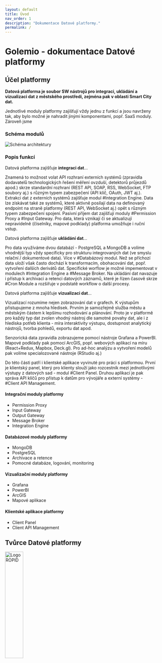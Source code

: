 ```yaml
---
layout: default
title: Úvod
nav_order: 1
description: "Dokumentace Datové platformy."
permalink: /
---
```


# Golemio - dokumentace Datové platformy

## Účel platformy

**Datová platforma je soubor SW nástrojů pro integraci, ukládání a vizualizaci dat z městského prostředí, zejména pak v oblasti Smart City dat.**

Jednotlivé moduly platformy zajišťují vždy jednu z funkcí a jsou navrženy tak, aby bylo možné je nahradit jinými komponentami, popř. SaaS moduly. Zároveň jsme 

### Schéma modulů

<img src="/golemio-docs/assets/images/schemas/DP_schema_general.png" alt="Schéma architektury" style="margin-botom: 1rem;"/>

### Popis funkcí

Datová platforma zajišťuje **integraci dat**...

Znamená to možnost volat API rozhraní externích systémů (zpravidla dodavatelů technologických řešení měření ovzduší, detektorů průjezdů apod.) skrze standardní rozhraní (REST API, SOAP, RSS, WebSocket, FTP soubory aj.) s různým typem zabezpečení (API klíč, OAuth, JWT aj.). Extrakci dat z externích systémů zajišťuje modul #Integration Engine.
Data lze získávat také ze systémů, které aktivně posílají data na definovaný endpoint na straně platformy (REST API, WebSocket aj.) opět s různým typem zabezpečení spojení. Pasivní příjem dat zajišťují moduly #Permission Proxy a #Input Gateway.
Pro data, která vznikají či se aktualizují nepravidelně (číselníky, mapové podklady) platforma umožňuje i ruční vstup.

Datová platforma zajišťuje **ukládání dat**...

Pro data využíváme dvou databází - PostgreSQL a MongoDB a volíme vhodnější typ vždy specificky pro strukturu integrovaných dat (ve smyslu relační / dokumentové data). Více v #Databázový modul.
Než se příchozí data uloží však často dochází k transformacím, obohacování dat, popř. vytvoření dalších derivátů dat. Specifické worflow je možné impementovat v modulech #Integration Engine a #Message Broker.
Na ukládání dat navazuje i přístup k archivaci a retenci datových záznamů, které je řízen časově skrze #Cron Module a rozšiřuje v podstatě workflow o další procesy.

Datová platforma zajišťuje **vizualizaci dat**...

Vizualizací rozumíme nejen zobrazování dat v grafech. K výstupům přistupujeme z mnoha hledisek. Prvním je samozřejmě služba městu a městským částem k lepšímu rozhodování a plánování. Proto je v platformě pro každý typ dat zvolen vhodný nástroj dle samotné povahy dat, ale i z hlediska potřeb klienta - míra interaktivity výstupu, dostupnost analytický nástrojů, tvorba pohledů, exportu dat apod.

Senzorická data zpravidla zobrazujeme pomocí nástroje Grafana a PowerBI. Mapové podklady pak pomocí ArcGIS, popř. webových aplikací na míru (React+Redux, Mapbox, Deck.gl). Pro ad-hoc analýzu a vytvoření modelů pak volíme specialozované nástroje (RStudio aj.)

Do této části patří i klientské aplikace vyvinuté pro práci s platformou. První je klientský panel, který pro klienty slouží jako rozcestník mezi jednotlivými výstupy z datových sad - modul #Client Panel. Druhou aplikací je pak správa API klíčů pro přístup k datům pro vývojáře a externí systémy - #Client API Management.

#### Integrační moduly platformy

* Permission Proxy
* Input Gateway
* Output Gateway
* Message Broker
* Integration Engine

#### Databázové moduly platformy

* MongoDB
* PostgreSQL
* Archivace a retence
* Pomocné databáze, logování, monitoring

#### Vizualizační moduly platformy

* Grafana
* PowerBI
* ArcGIS
* Mapové aplikace

#### Klientské aplikace platformy

* Client Panel
* Client API Management

## Tvůrce Datové platformy

<img src="/golemio-docs/assets/images/logos/OICT_logo_grey.svg" alt="Logo ROPID" style="margin-botom: 1rem; min-width:200px; width: 30%;"/>
